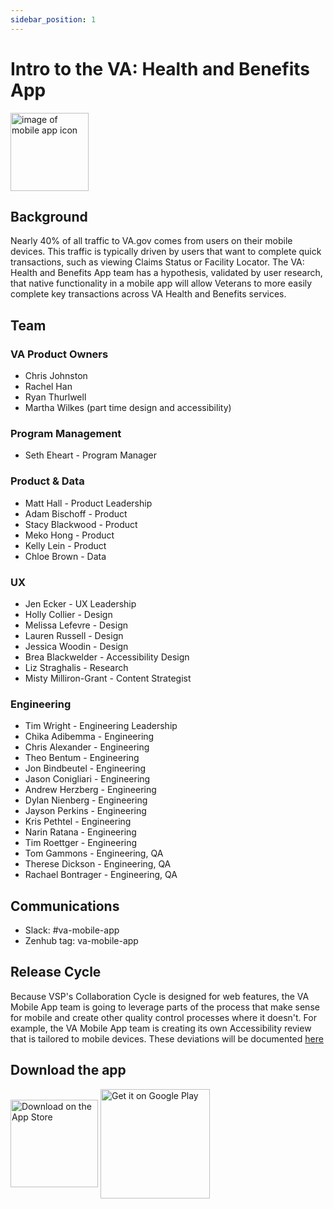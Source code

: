 ```yaml
---
sidebar_position: 1
---
```


# Intro to the VA: Health and Benefits App


<img width="125" height="125" alt="image of mobile app icon" src="https://mobile.va.gov/sites/default/files/image/icons/va-health-and-benefits-app-icon.png"></img>

## Background
Nearly 40% of all traffic to VA.gov comes from users on their mobile devices. This traffic is typically driven by users that want to complete quick transactions, such as viewing Claims Status or Facility Locator. The VA: Health and Benefits App team has a hypothesis, validated by user research, that native functionality in a mobile app will allow Veterans to more easily complete key transactions across VA Health and Benefits services.


## Team

### VA Product Owners
- Chris Johnston
- Rachel Han
- Ryan Thurlwell
- Martha Wilkes (part time design and accessibility)


### Program Management
- Seth Eheart - Program Manager


### Product & Data
- Matt Hall - Product Leadership
- Adam Bischoff - Product
- Stacy Blackwood - Product
- Meko Hong - Product
- Kelly Lein - Product
- Chloe Brown - Data


### UX
- Jen Ecker - UX Leadership
- Holly Collier - Design
- Melissa Lefevre - Design
- Lauren Russell - Design
- Jessica Woodin - Design
- Brea Blackwelder - Accessibility Design
- Liz Straghalis - Research
- Misty Milliron-Grant - Content Strategist


### Engineering
- Tim Wright - Engineering Leadership
- Chika Adibemma - Engineering
- Chris Alexander - Engineering
- Theo Bentum - Engineering
- Jon Bindbeutel - Engineering
- Jason Conigliari - Engineering
- Andrew Herzberg - Engineering
- Dylan Nienberg - Engineering
- Jayson Perkins - Engineering
- Kris Pethtel - Engineering
- Narin Ratana - Engineering
- Tim Roettger - Engineering
- Tom Gammons - Engineering, QA
- Therese Dickson - Engineering, QA
- Rachael Bontrager - Engineering, QA

## Communications
- Slack: #va-mobile-app
- Zenhub tag: va-mobile-app


## Release Cycle
Because VSP's Collaboration Cycle is designed for web features, the VA Mobile App team is going to leverage parts of the process that make sense for mobile and create other quality control processes where it doesn't. For example, the VA Mobile App team is creating its own Accessibility review that is tailored to mobile devices. These deviations will be documented [here](https://github.com/department-of-veterans-affairs/va.gov-team/blob/master/products/va-mobile-app/product/mobile-collaboration%20cycle.md) 


## Download the app
<div>
	<a href='https://apps.apple.com/us/app/va-health-and-benefits/id1559609596'><img width ='140' alt='Download on the App Store' align='center' src='https://developer.apple.com/assets/elements/badges/download-on-the-app-store.svg'/></a>
	<a href='https://play.google.com/store/apps/details?id=gov.va.mobileapp&hl=en_US&gl=US&pli=1&pcampaignid=pcampaignidMKT-Other-global-all-co-prtnr-py-PartBadge-Mar2515-1'><img width ='175' alt='Get it on Google Play' align='center' src='https://play.google.com/intl/en_us/badges/static/images/badges/en_badge_web_generic.png'/></a></div>